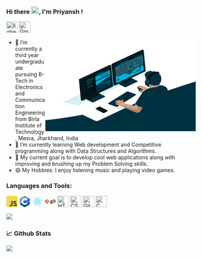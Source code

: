 ### Hi there <img src="https://camo.githubusercontent.com/e8e7b06ecf583bc040eb60e44eb5b8e0ecc5421320a92929ce21522dbc34c891/68747470733a2f2f6d656469612e67697068792e636f6d2f6d656469612f6876524a434c467a6361737252346961377a2f67697068792e676966" width="20" height="20" >, I'm Priyansh ! 


<a  href="https://www.linkedin.com/in/priyansh-kumar-2027281a7" target="_blank"><img title = "linkedin" src="https://raw.githubusercontent.com/peterthehan/peterthehan/master/assets/linkedin.svg" width="30" height="30"></a> <a href="mailto:kumarpriyanshcr7@gmail.com" target="_blank"><img title="Gmail" src="https://cdn.icon-icons.com/icons2/2108/PNG/128/gmail_icon_130929.png" width="30" height="30"></a> 

<img src="https://raw.githubusercontent.com/Kpriyansh/Kpriyansh/main/code.gif" align="right" margin-top="50" width="400" height="245" style="max-width:100%; padding-top:20;">

* 🔭 I’m currently a third year undergraduate pursuing B-Tech in Electronics and Communication Engineering from Birla Institute of Technology, Mesra, Jharkhand, India
* 🌱 I’m currently learning Web development and Competitive programming along with Data Structures and Algorithms.
* 🎯 My current goal is to develop cool web applications along with improving and brushing up my Problem Solving skills. 
* 😄 My Hobbies: I enjoy listening music and playing video games.


### Languages and Tools:

<img title="JavaScript" src="https://raw.githubusercontent.com/github/explore/80688e429a7d4ef2fca1e82350fe8e3517d3494d/topics/javascript/javascript.png" height="30" width="30"> <img title="C++" src="https://raw.githubusercontent.com/github/explore/80688e429a7d4ef2fca1e82350fe8e3517d3494d/topics/cpp/cpp.png" height="30" width="30"> <img title="React Js" src="https://raw.githubusercontent.com/github/explore/80688e429a7d4ef2fca1e82350fe8e3517d3494d/topics/react/react.png" height="30" width="30"> <img title="Git" src="https://raw.githubusercontent.com/github/explore/80688e429a7d4ef2fca1e82350fe8e3517d3494d/topics/git/git.png" height="30" width="30"> <img title="HTML5" src="https://cdn1.iconfinder.com/data/icons/logotypes/32/badge-html-5-128.png" height="30" width="30"> <img title="CSS3" src="https://cdn1.iconfinder.com/data/icons/logotypes/32/badge-css-3-128.png" height="30" width="30"> <img title="Github" src="https://cdn3.iconfinder.com/data/icons/inficons/128/github.png" height="30" width="30"> <img title="C language" src="https://tse2.mm.bing.net/th?id=OIP.w9AIOO6Cfup6aToV1E-dEQHaIr&pid=Api&P=0&w=300&h=300" height="30" width="30">




<img  src="https://github-readme-stats.vercel.app/api/top-langs/?username=Kpriyansh&theme=algolia" style="margin-left:70;">

### 📈 Github Stats

<img src="https://github-readme-stats.vercel.app/api?username=Kpriyansh&show_icons=true&theme=algolia">




